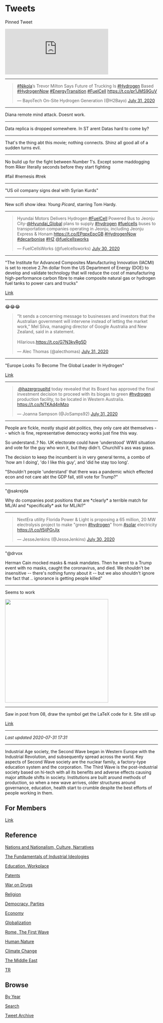 # Tweets

Pinned Tweet

<iframe width="340" src="https://www.youtube.com/embed/a-KWihHnAVY" frameborder="0" allow="accelerometer; autoplay; encrypted-media; gyroscope; picture-in-picture" allowfullscreen></iframe>

---

<blockquote class="twitter-tweet"><p lang="en" dir="ltr"><a href="https://twitter.com/hashtag/Nikola?src=hash&amp;ref_src=twsrc%5Etfw">#Nikola</a>’s Trevor Milton Says Future of Trucking Is <a href="https://twitter.com/hashtag/Hydrogen?src=hash&amp;ref_src=twsrc%5Etfw">#Hydrogen</a> Based <a href="https://twitter.com/hashtag/HydrogenNow?src=hash&amp;ref_src=twsrc%5Etfw">#HydrogenNow</a> <a href="https://twitter.com/hashtag/EnergyTransition?src=hash&amp;ref_src=twsrc%5Etfw">#EnergyTransition</a> <a href="https://twitter.com/hashtag/FuelCell?src=hash&amp;ref_src=twsrc%5Etfw">#FuelCell</a> <a href="https://t.co/pr1JMS9GuV">https://t.co/pr1JMS9GuV</a></p>&mdash; BayoTech On-Site Hydrogen Generation (@H2Bayo) <a href="https://twitter.com/H2Bayo/status/1289192357594718210?ref_src=twsrc%5Etfw">July 31, 2020</a></blockquote> <script async src="https://platform.twitter.com/widgets.js" charset="utf-8"></script>

---

Diana remote mind attack. Doesnt work.

---

Data replica is dropped somewhere. In ST arent Datas hard to come
by?

---

That's the thing abt this movie; nothing connects. Shinz all good all
of a sudden turns evil. 

---

No build up for the fight between Number 1's. Except some maddogging
from Riker literally seconds before they start fighting

\#fail \#nemesis \#trek

---

"US oil company signs deal with Syrian Kurds"

---

New scifi show idea: *Young Picard*, starring Tom Hardy.

---

<blockquote class="twitter-tweet"><p lang="en" dir="ltr">Hyundai Motors Delivers Hydrogen <a href="https://twitter.com/hashtag/FuelCell?src=hash&amp;ref_src=twsrc%5Etfw">#FuelCell</a> Powered Bus to Jeonju City-<a href="https://twitter.com/Hyundai_Global?ref_src=twsrc%5Etfw">@Hyundai_Global</a> plans to supply <a href="https://twitter.com/hashtag/hydrogen?src=hash&amp;ref_src=twsrc%5Etfw">#hydrogen</a> <a href="https://twitter.com/hashtag/fuelcells?src=hash&amp;ref_src=twsrc%5Etfw">#fuelcells</a> buses to transportation companies operating in Jeonju, including Jeonju Express &amp; Honam <a href="https://t.co/EPqpxEpcGB">https://t.co/EPqpxEpcGB</a> <a href="https://twitter.com/hashtag/HydrogenNow?src=hash&amp;ref_src=twsrc%5Etfw">#HydrogenNow</a> <a href="https://twitter.com/hashtag/decarbonise?src=hash&amp;ref_src=twsrc%5Etfw">#decarbonise</a> <a href="https://twitter.com/hashtag/H2?src=hash&amp;ref_src=twsrc%5Etfw">#H2</a> <a href="https://twitter.com/fuelcellsworks?ref_src=twsrc%5Etfw">@fuelcellsworks</a></p>&mdash; FuelCellsWorks (@fuelcellsworks) <a href="https://twitter.com/fuelcellsworks/status/1288859650843119616?ref_src=twsrc%5Etfw">July 30, 2020</a></blockquote> <script async src="https://platform.twitter.com/widgets.js" charset="utf-8"></script>

---

"The Institute for Advanced Composites Manufacturing Innovation
(IACMI) is set to receive 2.7m dollar from the US Department of Energy
(DOE) to develop and validate technology that will reduce the cost of
manufacturing high-performance carbon fibre to make composite natural
gas or hydrogen fuel tanks to power cars and trucks"

[Link](https://www.h2-view.com/story/iacmi-receives-grant-for-hydrogen-tank-development/)

---

😂😂😂

<blockquote class="twitter-tweet"><p lang="en" dir="ltr">“It sends a concerning message to businesses and investors that the Australian government will intervene instead of letting the market work,” Mel Silva, managing director of Google Australia and New Zealand, said in a statement.<br><br>Hilarious.<a href="https://t.co/G7N3kyRg5D">https://t.co/G7N3kyRg5D</a></p>&mdash; Alec Thomas (@alecthomas) <a href="https://twitter.com/alecthomas/status/1289122725215125505?ref_src=twsrc%5Etfw">July 31, 2020</a></blockquote> <script async src="https://platform.twitter.com/widgets.js" charset="utf-8"></script>

---

"Europe Looks To Become The Global Leader In Hydrogen"

[Link](https://oilprice.com/Alternative-Energy/Fuel-Cells/Europe-Looks-To-Become-The-Global-Leader-In-Hydrogen.amp.html?__twitter_impression=true)

---

<blockquote class="twitter-tweet"><p lang="en" dir="ltr">.<a href="https://twitter.com/hazergroupltd?ref_src=twsrc%5Etfw">@hazergroupltd</a> today revealed that its Board has approved the final investment decision to proceed with its biogas to green <a href="https://twitter.com/hashtag/hydrogen?src=hash&amp;ref_src=twsrc%5Etfw">#hydrogen</a> production facility, to be located in Western Australia. <a href="https://t.co/NTKAd4nMzo">https://t.co/NTKAd4nMzo</a></p>&mdash; Joanna Sampson (@JoSamps92) <a href="https://twitter.com/JoSamps92/status/1289101881378250752?ref_src=twsrc%5Etfw">July 31, 2020</a></blockquote> <script async src="https://platform.twitter.com/widgets.js" charset="utf-8"></script>

---

People are fickle, mostly stupid abt politics, they only care abt
themselves -- which is fine, representative democracy works just fine
this way.

So understand..? No. UK electorate could have 'understood' WWII
situation and vote for the guy who won it, but they
didn't. Churchill's ass was grass.

The decision to keep the incumbent is in very general terms, a combo
of 'how am I doing', 'do I like this guy', and 'did he stay too long'.

"Shouldn't people 'understand' that there was a pandemic which
effected econ and not care abt the GDP fall, still vote for Trump?"

---

"@sakrejda

Why do companies post positions that are \*clearly\* a terrible match
for ML/AI and \*specifically\* ask for ML/AI?"

---

<blockquote class="twitter-tweet"><p lang="en" dir="ltr">NextEra utility Florida Power &amp; Light is proposing a 65 million, 20 MW electrolysis project to make &quot;green <a href="https://twitter.com/hashtag/hydrogen?src=hash&amp;ref_src=twsrc%5Etfw">#hydrogen</a>&quot; from <a href="https://twitter.com/hashtag/solar?src=hash&amp;ref_src=twsrc%5Etfw">#solar</a> electricity <a href="https://t.co/t5ijPGrJjx">https://t.co/t5ijPGrJjx</a></p>&mdash; JesseJenkins (@JesseJenkins) <a href="https://twitter.com/JesseJenkins/status/1288863648505569280?ref_src=twsrc%5Etfw">July 30, 2020</a></blockquote> <script async src="https://platform.twitter.com/widgets.js" charset="utf-8"></script>

---

"@drvox

Herman Cain mocked masks & mask mandates. Then he went to a Trump
event with no masks, caught the coronavirus, and died. We shouldn't be
insensitive -- there's nothing funny about it -- but we also shouldn't
ignore the fact that ..  ignorance is getting people killed"

---

Seems to work

<img width="340" src="https://pbs.twimg.com/media/EeNFSO4XoAEd9jK?format=png&name=small"/>

---

Saw in post from 08, draw the symbol get the LaTeX code for it. Site still
up

[Link](https://detexify.kirelabs.org/classify.html)

---

*Last updated 2020-07-31 17:31*

---

Industrial Age society, the Second Wave began in Western Europe with
the Industrial Revolution, and subsequently spread across the
world. Key aspects of Second Wave society are the nuclear family, a
factory-type education system and the corporation. The Third Wave is
the post-industrial society based on hi-tech with all its benefits and
adverse effects causing major attitude shifts in society. Institutions
are built around methods of production, so when a new wave arrives,
older structures around governance, education, health start to crumble
despite the best efforts of people working in them.

## For Members

[Link](https://thirdwave-members.herokuapp.com)

## Reference

[Nations and Nationalism, Culture, Narratives](/2013/02/nations-and-nationalism.md)

[The Fundamentals of Industrial Ideologies](/2011/04/fundamentals-of-industrial-ideologies.md)

[Education, Workplace](2017/09/education-workplace.md)

[Patents](/2018/09/patents.md)

[War on Drugs](/2019/11/war-on-drugs.md)

[Religion](/2015/04/god-religion.md)

[Democracy, Parties](/2016/11/democracy.md)

[Economy](/2018/05/economy.md)

[Globalization](/2018/09/globalization.md)

[Rome, The First Wave](/2017/12/rome.md)

[Human Nature](/2020/07/human-nature.md)

[Climate Change](/2018/12/climate.md)

[The Middle East](/2019/07/middleeast.md)

[TR](../tr)

## Browse

[By Year](years.md)

[Search](search.html)

[Tweet Archive](/tweets/README.md)
